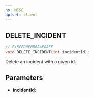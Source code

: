 ```yaml
---
ns: MISC
apiset: client
---
```

## DELETE_INCIDENT

```c
// 0x5CFD0F0D6AAE0AEE
void DELETE_INCIDENT(int incidentId);
```

Delete an incident with a given id.

## Parameters
* **incidentId**:



